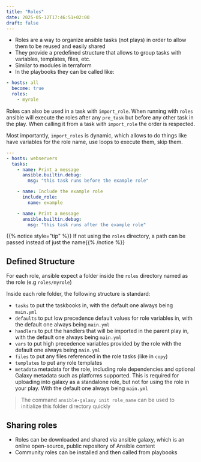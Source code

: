 ```yaml
---
title: "Roles"
date: 2025-05-12T17:46:51+02:00
draft: false
---
```


- Roles are a way to organize ansible tasks (not plays) in order to allow them to be reused and easily shared
- They provide a predefined structure that allows to group tasks with variables, templates, files, etc. 
- Similar to modules in terraform
- In the playbooks they can be called like:

```yaml
- hosts: all
  become: true
  roles:
    - myrole
```

Roles can also be used in a task with `import_role`. When running with `roles` ansible will execute the roles after any `pre_task` but before any other task in the play. When calling it from a task with `import_role` the order is respected. 

Most importantly, `import_roles` is dynamic, which allows to do things like have variables for the role name, use loops to execute them, skip them. 

```yaml
---
- hosts: webservers
  tasks:
    - name: Print a message
      ansible.builtin.debug:
        msg: "this task runs before the example role"

    - name: Include the example role
      include_role:
        name: example

    - name: Print a message
      ansible.builtin.debug:
        msg: "this task runs after the example role"
```

{{% notice style="tip" %}}
If not using the `roles` directory, a path can be passed instead of just the name{{% /notice %}}


## Defined Structure

For each role, ansible expect a folder inside the `roles` directory named as the role (e.g `roles/myrole`)

Inside each role folder, the following structure is standard:

- `tasks` to put the taskbooks in, with the default one always being `main.yml`
- `defaults` to put low precedence default values for role variables in, with the default one always being `main.yml`
- `handlers` to put the handlers that will be imported in the parent play in, with the default one always being `main.yml`
- `vars` to put high precedence variables provided by the role  with the default one always being `main.yml`
- `files` to put any files referenced in the role tasks (like in `copy`)
- `templates` to put any role templates
- `metadata` metadata for the role, including role dependencies and optional Galaxy metadata such as platforms supported. This is required for uploading into galaxy as a standalone role, but not for using the role in your play. With the default one always being `main.yml`


> The command `ansible-galaxy init role_name` can be used to initialize this folder directory quickly


## Sharing roles

- Roles can be downloaded and shared via ansible galaxy, which is  an online open-source, public repository of Ansible content
- Community roles can be installed and then called from playbooks